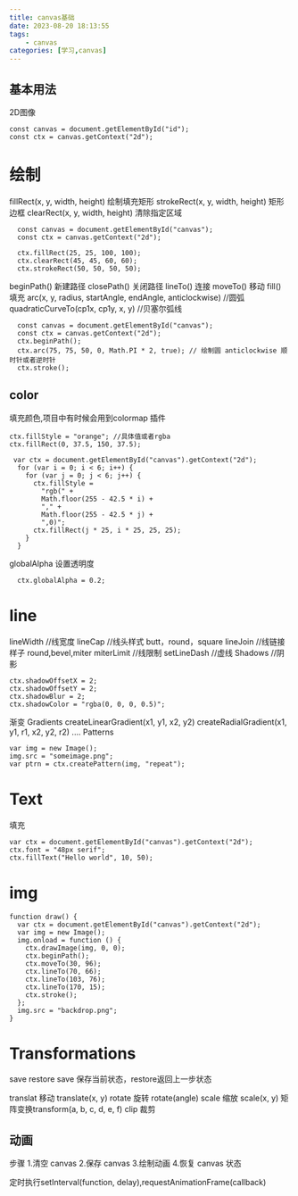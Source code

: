 ```yaml
---
title: canvas基础
date: 2023-08-20 18:13:55
tags:
    - canvas
categories: [学习,canvas]
---
```


## 基本用法

2D图像
```
const canvas = document.getElementById("id");
const ctx = canvas.getContext("2d");
```

# 绘制

fillRect(x, y, width, height) 绘制填充矩形
strokeRect(x, y, width, height) 矩形边框
clearRect(x, y, width, height) 清除指定区域
```
  const canvas = document.getElementById("canvas");
  const ctx = canvas.getContext("2d");

  ctx.fillRect(25, 25, 100, 100);
  ctx.clearRect(45, 45, 60, 60);
  ctx.strokeRect(50, 50, 50, 50);
```
beginPath() 新建路径
closePath() 关闭路径
lineTo() 连接
moveTo() 移动
fill() 填充
arc(x, y, radius, startAngle, endAngle, anticlockwise) //圆弧
quadraticCurveTo(cp1x, cp1y, x, y) //贝塞尔弧线

```
  const canvas = document.getElementById("canvas");
  const ctx = canvas.getContext("2d");
  ctx.beginPath();
  ctx.arc(75, 75, 50, 0, Math.PI * 2, true); // 绘制圆 anticlockwise 顺时针或者逆时针
  ctx.stroke();
```

## color

填充颜色,项目中有时候会用到colormap 插件
```
ctx.fillStyle = "orange"; //具体值或者rgba
ctx.fillRect(0, 37.5, 150, 37.5);

 var ctx = document.getElementById("canvas").getContext("2d");
  for (var i = 0; i < 6; i++) {
    for (var j = 0; j < 6; j++) {
      ctx.fillStyle =
        "rgb(" +
        Math.floor(255 - 42.5 * i) +
        "," +
        Math.floor(255 - 42.5 * j) +
        ",0)";
      ctx.fillRect(j * 25, i * 25, 25, 25);
    }
  }
```
globalAlpha 设置透明度
```
  ctx.globalAlpha = 0.2;
```

# line

lineWidth //线宽度
lineCap //线头样式 butt，round，square
lineJoin //线链接样子 round,bevel,miter
miterLimit //线限制
setLineDash //虚线
Shadows //阴影
```
ctx.shadowOffsetX = 2;
ctx.shadowOffsetY = 2;
ctx.shadowBlur = 2;
ctx.shadowColor = "rgba(0, 0, 0, 0.5)";
```
渐变 Gradients createLinearGradient(x1, y1, x2, y2) createRadialGradient(x1, y1, r1, x2, y2, r2) ....
Patterns
```
var img = new Image();
img.src = "someimage.png";
var ptrn = ctx.createPattern(img, "repeat");
```

# Text
填充
```
var ctx = document.getElementById("canvas").getContext("2d");
ctx.font = "48px serif";
ctx.fillText("Hello world", 10, 50);
```
# img
```
function draw() {
  var ctx = document.getElementById("canvas").getContext("2d");
  var img = new Image();
  img.onload = function () {
    ctx.drawImage(img, 0, 0);
    ctx.beginPath();
    ctx.moveTo(30, 96);
    ctx.lineTo(70, 66);
    ctx.lineTo(103, 76);
    ctx.lineTo(170, 15);
    ctx.stroke();
  };
  img.src = "backdrop.png";
}
```
#  Transformations

save restore 
save 保存当前状态，restore返回上一步状态

translat 移动 translate(x, y) 
rotate 旋转 rotate(angle)
scale 缩放 scale(x, y)
矩阵变换transform(a, b, c, d, e, f)
clip 裁剪

## 动画

步骤 1.清空 canvas  2.保存 canvas 3.绘制动画 4.恢复 canvas 状态

定时执行setInterval(function, delay),requestAnimationFrame(callback)

